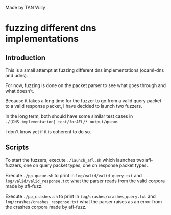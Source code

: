 Made by TAN Willy

# fuzzing different dns implementations

## Introduction

This is a small attempt at fuzzing different dns implementations (ocaml-dns and udns).

For now, fuzzing is done on the packet parser to see what goes through and what doesn't.

Because it takes a long time for the fuzzer to go from a valid query packet to a valid
response packet, I have decided to launch two fuzzers.

In the long term, both should have some similar test cases in 
```./[DNS_implementation]_test/forAFL/*_output/queue```.

I don't know yet if it is coherent to do so.


## Scripts

To start the fuzzers, execute 
```./launch_afl.sh``` which launches two afl-fuzzers,
one on query packet types, one on response packet types.

Execute ```./pp_queue.sh``` to print in ```log/valid/valid_query.txt``` and ```log/valid/valid_response.txt```
what the parser reads from the valid corpora made by afl-fuzz.

Execute ```./pp_crashes.sh``` to print in ```log/crashes/crashes_query.txt``` and 
```log/crashes/crashes_response.txt``` what the parser raises as an error from the crashes corpora
made by afl-fuzz.

